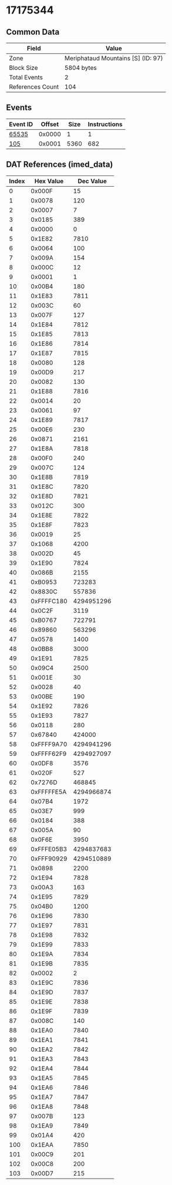 # 17175344

## Common Data

| Field            | Value                              |
|------------------|------------------------------------|
| Zone             | Meriphataud Mountains [S] (ID: 97) |
| Block Size       | 5804 bytes                         |
| Total Events     | 2                                  |
| References Count | 104                                |

## Events

| Event ID            | Offset   |   Size |   Instructions |
|---------------------|----------|--------|----------------|
| [65535](./65535.md) | 0x0000   |      1 |              1 |
| [105](./105.md)     | 0x0001   |   5360 |            682 |

## DAT References (imed_data)

|   Index | Hex Value   |   Dec Value |
|---------|-------------|-------------|
|       0 | 0x000F      |          15 |
|       1 | 0x0078      |         120 |
|       2 | 0x0007      |           7 |
|       3 | 0x0185      |         389 |
|       4 | 0x0000      |           0 |
|       5 | 0x1E82      |        7810 |
|       6 | 0x0064      |         100 |
|       7 | 0x009A      |         154 |
|       8 | 0x000C      |          12 |
|       9 | 0x0001      |           1 |
|      10 | 0x00B4      |         180 |
|      11 | 0x1E83      |        7811 |
|      12 | 0x003C      |          60 |
|      13 | 0x007F      |         127 |
|      14 | 0x1E84      |        7812 |
|      15 | 0x1E85      |        7813 |
|      16 | 0x1E86      |        7814 |
|      17 | 0x1E87      |        7815 |
|      18 | 0x0080      |         128 |
|      19 | 0x00D9      |         217 |
|      20 | 0x0082      |         130 |
|      21 | 0x1E88      |        7816 |
|      22 | 0x0014      |          20 |
|      23 | 0x0061      |          97 |
|      24 | 0x1E89      |        7817 |
|      25 | 0x00E6      |         230 |
|      26 | 0x0871      |        2161 |
|      27 | 0x1E8A      |        7818 |
|      28 | 0x00F0      |         240 |
|      29 | 0x007C      |         124 |
|      30 | 0x1E8B      |        7819 |
|      31 | 0x1E8C      |        7820 |
|      32 | 0x1E8D      |        7821 |
|      33 | 0x012C      |         300 |
|      34 | 0x1E8E      |        7822 |
|      35 | 0x1E8F      |        7823 |
|      36 | 0x0019      |          25 |
|      37 | 0x1068      |        4200 |
|      38 | 0x002D      |          45 |
|      39 | 0x1E90      |        7824 |
|      40 | 0x086B      |        2155 |
|      41 | 0xB0953     |      723283 |
|      42 | 0x8830C     |      557836 |
|      43 | 0xFFFFC180  |  4294951296 |
|      44 | 0x0C2F      |        3119 |
|      45 | 0xB0767     |      722791 |
|      46 | 0x89860     |      563296 |
|      47 | 0x0578      |        1400 |
|      48 | 0x0BB8      |        3000 |
|      49 | 0x1E91      |        7825 |
|      50 | 0x09C4      |        2500 |
|      51 | 0x001E      |          30 |
|      52 | 0x0028      |          40 |
|      53 | 0x00BE      |         190 |
|      54 | 0x1E92      |        7826 |
|      55 | 0x1E93      |        7827 |
|      56 | 0x0118      |         280 |
|      57 | 0x67840     |      424000 |
|      58 | 0xFFFF9A70  |  4294941296 |
|      59 | 0xFFFF62F9  |  4294927097 |
|      60 | 0x0DF8      |        3576 |
|      61 | 0x020F      |         527 |
|      62 | 0x7276D     |      468845 |
|      63 | 0xFFFFFE5A  |  4294966874 |
|      64 | 0x07B4      |        1972 |
|      65 | 0x03E7      |         999 |
|      66 | 0x0184      |         388 |
|      67 | 0x005A      |          90 |
|      68 | 0x0F6E      |        3950 |
|      69 | 0xFFFE05B3  |  4294837683 |
|      70 | 0xFFF90929  |  4294510889 |
|      71 | 0x0898      |        2200 |
|      72 | 0x1E94      |        7828 |
|      73 | 0x00A3      |         163 |
|      74 | 0x1E95      |        7829 |
|      75 | 0x04B0      |        1200 |
|      76 | 0x1E96      |        7830 |
|      77 | 0x1E97      |        7831 |
|      78 | 0x1E98      |        7832 |
|      79 | 0x1E99      |        7833 |
|      80 | 0x1E9A      |        7834 |
|      81 | 0x1E9B      |        7835 |
|      82 | 0x0002      |           2 |
|      83 | 0x1E9C      |        7836 |
|      84 | 0x1E9D      |        7837 |
|      85 | 0x1E9E      |        7838 |
|      86 | 0x1E9F      |        7839 |
|      87 | 0x008C      |         140 |
|      88 | 0x1EA0      |        7840 |
|      89 | 0x1EA1      |        7841 |
|      90 | 0x1EA2      |        7842 |
|      91 | 0x1EA3      |        7843 |
|      92 | 0x1EA4      |        7844 |
|      93 | 0x1EA5      |        7845 |
|      94 | 0x1EA6      |        7846 |
|      95 | 0x1EA7      |        7847 |
|      96 | 0x1EA8      |        7848 |
|      97 | 0x007B      |         123 |
|      98 | 0x1EA9      |        7849 |
|      99 | 0x01A4      |         420 |
|     100 | 0x1EAA      |        7850 |
|     101 | 0x00C9      |         201 |
|     102 | 0x00C8      |         200 |
|     103 | 0x00D7      |         215 |
